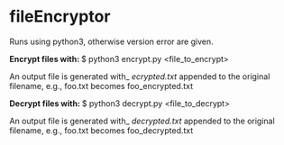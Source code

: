 # fileEncryptor

Runs using python3, otherwise version error are given.


<b> Encrypt files with: </b>
    $ python3 encrypt.py <file_to_encrypt>
   
   
   
An output file is generated with_ _ecrypted.txt_ appended to the original filename, e.g., foo.txt becomes foo_encrypted.txt
    
    
    
<b> Decrypt files with: </b>
    $ python3 decrypt.py <file_to_decrypt>
    
An output file is generated with_ _decrypted.txt_ appended to the original filename, e.g., foo.txt becomes foo_decrypted.txt
